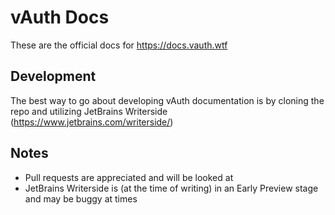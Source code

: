 # vAuth Docs

These are the official docs for https://docs.vauth.wtf

## Development

The best way to go about developing vAuth documentation 
is by cloning the repo and utilizing 
JetBrains Writerside (https://www.jetbrains.com/writerside/)

## Notes

- Pull requests are appreciated and will be looked at
- JetBrains Writerside is (at the time of writing) in an Early Preview stage and may be buggy at times